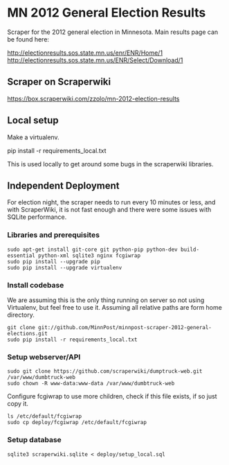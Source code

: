 # MN 2012 General Election Results

Scraper for the 2012 general election in Minnesota.  Main
results page can be found here:

http://electionresults.sos.state.mn.us/enr/ENR/Home/1
http://electionresults.sos.state.mn.us/ENR/Select/Download/1

## Scraper on Scraperwiki

https://box.scraperwiki.com/zzolo/mn-2012-election-results

## Local setup

Make a virtualenv.

  pip install -r requirements_local.txt 
  
This is used locally to get around some bugs in the scraperwiki 
libraries.

## Independent Deployment

For election night, the scraper needs to run every 10 minutes or less,
and with ScraperWiki, it is not fast enough and there were some issues
with SQLite performance.

### Libraries and prerequisites

    sudo apt-get install git-core git python-pip python-dev build-essential python-xml sqlite3 nginx fcgiwrap 
    sudo pip install --upgrade pip 
    sudo pip install --upgrade virtualenv 

### Install codebase

We are assuming this is the only thing running on server so not using Virtualenv, but
feel free to use it.  Assuming all relative paths are form home directory.

    git clone git://github.com/MinnPost/minnpost-scraper-2012-general-elections.git
    sudo pip install -r requirements_local.txt
    
### Setup webserver/API

    sudo git clone https://github.com/scraperwiki/dumptruck-web.git /var/www/dumbtruck-web
    sudo chown -R www-data:www-data /var/www/dumbtruck-web
    
Configure fcgiwrap to use more children, check if this file exists, if so
just copy it.

    ls /etc/default/fcgiwrap
    sudo cp deploy/fcgiwrap /etc/default/fcgiwrap

### Setup database

    sqlite3 scraperwiki.sqlite < deploy/setup_local.sql
